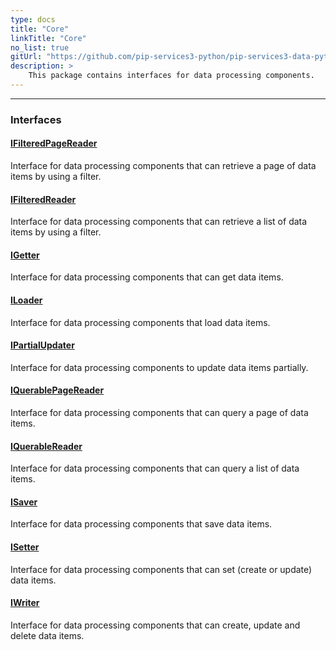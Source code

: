 ```yaml
---
type: docs
title: "Core"
linkTitle: "Core"
no_list: true
gitUrl: "https://github.com/pip-services3-python/pip-services3-data-python"
description: >
    This package contains interfaces for data processing components.
---
```

---

<div class="module-body"> 

### Interfaces

#### [IFilteredPageReader](ifiltered_page_reader)
Interface for data processing components that can retrieve a page of data items by using a filter.

#### [IFilteredReader](ifiltered_reader)
Interface for data processing components that can retrieve a list of data items by using a filter.

#### [IGetter](igetter)
Interface for data processing components that can get data items.

#### [ILoader](iloader)
Interface for data processing components that load data items.

#### [IPartialUpdater](ipartial_updater)
Interface for data processing components to update data items partially.

#### [IQuerablePageReader](iquerable_page_reader)
Interface for data processing components that can query a page of data items.

#### [IQuerableReader](iquerable_reader)
Interface for data processing components that can query a list of data items.

#### [ISaver](isaver)
Interface for data processing components that save data items.

#### [ISetter](isetter)
Interface for data processing components that can set (create or update) data items.

#### [IWriter](iwriter)
Interface for data processing components that can create, update and delete data items.

</div>
